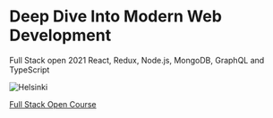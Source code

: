 # Deep Dive Into Modern Web Development
Full Stack open 2021
React, Redux, Node.js, MongoDB, GraphQL and TypeScript

![Helsinki](https://fullstackopen.com/static/uoh_centre-3689cf9983a2ebc8089c8f078a9c4769.svg)

[Full Stack Open Course](https://fullstackopen.com/)
